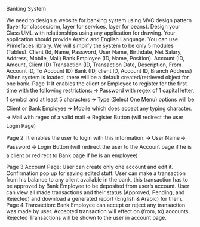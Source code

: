 Banking System

We need to design a website for banking system using MVC design pattern (layer for classes/orm, layer for services, layer for beans).
Design your Class UML with relationships using any application for drawing.
Your application should provide Arabic and English Language.
You can use Primefaces library.
We will simplify the system to be only 5 modules (Tables):
Client (Id, Name, Password, User Name, Birthdate, Net Salary, Address, Mobile, Mail)
Bank Employee (ID, Name, Position).
Account (ID, Amount, Client ID)
Transaction (ID, Transaction Date, Description, From Account ID, To Account ID)
Bank (ID, client ID, Account ID, Branch Address)
When system is loaded, there will be a default created/retrieved object for one bank.
Page 1:
It enables the client or Employee to register  for the first time with the following restrictions:
🡪 Password with regex of 1 capital letter, 1 symbol and at least 5 characters
🡪 Type (Select One Menu) options will be Client or Bank Employee
🡪 Mobile which does accept any typing character.
🡪 Mail with regex of a valid mail
🡪 Register Button (will redirect the user Login Page)

Page 2: 
It enables the user to login with this information:
🡪  User Name
🡪  Password
🡪 Login Button (will redirect the user to the Account page if he is a client or redirect to Bank page if he is an employee)


Page 3 Account Page: 
User can create only one account and edit it.
Confirmation pop up for saving edited stuff.
User can make a transaction from his balance to any client available in the bank, this transaction has to be approved by Bank Employee to be deposited from user’s account.
User can view all made transactions and their status (Approved, Pending, and Rejected) and download a generated report (English & Arabic) for them.
Page 4 Transaction:
Bank Employee can accept or reject any transaction was made by user.
Accepted transaction will effect on (from, to) accounts.
Rejected Transactions will be shown to the user in account page.
